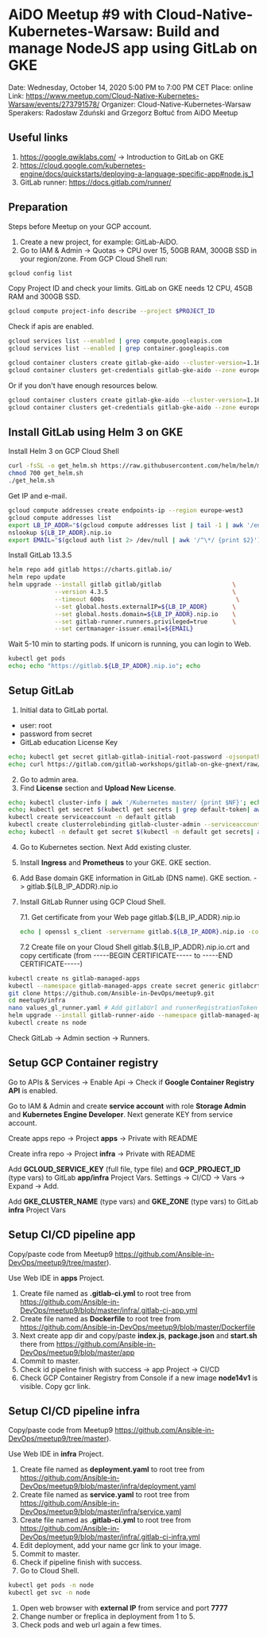 # AiDO Meetup #9 with Cloud-Native-Kubernetes-Warsaw: Build and manage NodeJS app using GitLab on GKE



Date: Wednesday, October 14, 2020 5:00 PM to 7:00 PM CET
Place: online
Link: https://www.meetup.com/Cloud-Native-Kubernetes-Warsaw/events/273791578/
Organizer: Cloud-Native-Kubernetes-Warsaw
Sperakers: Radosław Zduński and Grzegorz Bołtuć from AiDO Meetup

## Useful links

1. https://google.qwiklabs.com/ -> Introduction to GitLab on GKE
2. https://cloud.google.com/kubernetes-engine/docs/quickstarts/deploying-a-language-specific-app#node.js_1
3. GitLab runner: https://docs.gitlab.com/runner/


## Preparation

Steps before Meetup on your GCP account.

1. Create a new project, for example: GitLab-AiDO.
2. Go to IAM & Admin -> Quotas -> CPU over 15, 50GB RAM, 300GB SSD in your region/zone.
From GCP Cloud Shell run:

```bash
gcloud config list
```

Copy Project ID and check your limits. GitLab on GKE needs 12 CPU, 45GB RAM and 300GB SSD.  

```bash
gcloud compute project-info describe --project $PROJECT_ID
```

Check if apis are enabled.

```bash
gcloud services list --enabled | grep compute.googleapis.com
gcloud services list --enabled | grep container.googleapis.com

```

```bash
gcloud container clusters create gitlab-gke-aido --cluster-version=1.16 --num-nodes=3 --machine-type=n1-standard-4 --disk-type "pd-ssd" --disk-size "100" --zone europe-west3-b
gcloud container clusters get-credentials gitlab-gke-aido --zone europe-west3-b
```

Or if you don't have enough resources below.

```bash
gcloud container clusters create gitlab-gke-aido --cluster-version=1.16 --num-nodes=3 --machine-type=n1-standard-2 --disk-type "pd-ssd" --disk-size "20" --zone europe-west3-b
gcloud container clusters get-credentials gitlab-gke-aido --zone europe-west3-b
```

## Install GitLab using Helm 3 on GKE

Install Helm 3 on GCP Cloud Shell

```bash
curl -fsSL -o get_helm.sh https://raw.githubusercontent.com/helm/helm/master/scripts/get-helm-3
chmod 700 get_helm.sh
./get_helm.sh
```

Get IP and e-mail.

```bash
gcloud compute addresses create endpoints-ip --region europe-west3
gcloud compute addresses list
export LB_IP_ADDR="$(gcloud compute addresses list | tail -1 | awk '/endpoints-ip/ {print$2}')"; echo "LB_IP_ADDR=${LB_IP_ADDR}"  #should be 1 IP address
nslookup ${LB_IP_ADDR}.nip.io
export EMAIL="$(gcloud auth list 2> /dev/null | awk '/^\*/ {print $2}')"; echo $EMAIL
```

Install GitLab 13.3.5

```bash
helm repo add gitlab https://charts.gitlab.io/
helm repo update
helm upgrade --install gitlab gitlab/gitlab                    \
             --version 4.3.5                                   \
             --timeout 600s                                     \
             --set global.hosts.externalIP=${LB_IP_ADDR}       \
             --set global.hosts.domain=${LB_IP_ADDR}.nip.io    \
             --set gitlab-runner.runners.privileged=true       \
             --set certmanager-issuer.email=${EMAIL}
```

Wait 5-10 min to starting pods.
If unicorn is running, you can login to Web.

```bash
kubectl get pods
echo; echo "https://gitlab.${LB_IP_ADDR}.nip.io"; echo
```

## Setup GitLab

1. Initial data to GitLab portal.
- user: root
- password from secret
- GitLab education License Key

```bash
echo; kubectl get secret gitlab-gitlab-initial-root-password -ojsonpath={.data.password} | base64 --decode ; echo; echo
echo; curl https://gitlab.com/gitlab-workshops/gitlab-on-gke-gnext/raw/master/gitlab-on-gke/gitlab.license; echo; echo
```

2. Go to admin area.
3. Find **License** section and **Upload New License**.

```bash
echo; kubectl cluster-info | awk '/Kubernetes master/ {print $NF}'; echo #API URL
echo; kubectl get secret $(kubectl get secrets | grep default-token| awk '{print $1}') -o jsonpath="{['data']['ca\.crt']}" | base64 --decode; echo; echo
kubectl create serviceaccount -n default gitlab
kubectl create clusterrolebinding gitlab-cluster-admin --serviceaccount default:gitlab --clusterrole=cluster-admin
echo; kubectl -n default get secret $(kubectl -n default get secrets| awk '/^gitlab-token/ {print $1}') -o jsonpath="{['data']['token']}" | base64 --decode; echo; echo
```

4. Go to Kubernetes section. Next Add existing cluster.
5. Install **Ingress** and **Prometheus** to your GKE. GKE section.
6. Add Base domain GKE information in GitLab (DNS name). GKE section. ->  gitlab.${LB_IP_ADDR}.nip.io
7. Install GitLab Runner using GCP Cloud Shell.

   7.1. Get certificate from your Web page gitlab.${LB_IP_ADDR}.nip.io 
   
   ```bash
   echo | openssl s_client -servername gitlab.${LB_IP_ADDR}.nip.io -connect gitlab.${LB_IP_ADDR}.nip.io:443
   ```

   7.2 Create file on your Cloud Shell gitlab.${LB_IP_ADDR}.nip.io.crt and copy certificate (from -----BEGIN CERTIFICATE----- to  -----END CERTIFICATE-----)

```bash
kubectl create ns gitlab-managed-apps
kubectl --namespace gitlab-managed-apps create secret generic gitlabcrt --from-file=gitlab.${LB_IP_ADDR}.nip.io.crt
git clone https://github.com/Ansible-in-DevOps/meetup9.git
cd meetup9/infra
nano values_gl_runner.yaml # Add gitlabUrl and runnerRegistrationToken -> GitLab -> Admin section -> Overview -> Runners
helm upgrade --install gitlab-runner-aido --namespace gitlab-managed-apps -f ./values_gl_runner.yaml gitlab/gitlab-runner --version 0.20.1
kubectl create ns node
```

Check GitLab -> Admin section -> Runners.

## Setup GCP Container registry

Go to APIs & Services -> Enable Api -> Check if **Google Container Registry API** is enabled. 

Go to IAM & Admin and create **service account** with role **Storage Admin** and **Kubernetes Engine Developer**. Next generate KEY from service account. 

Create apps repo -> Project **apps** -> Private with README

Create infra repo -> Project **infra** -> Private with README

Add **GCLOUD_SERVICE_KEY** (full file, type file) and **GCP_PROJECT_ID** (type vars) to GitLab **app/infra** Project Vars. Settings -> CI/CD -> Vars -> Expand -> Add. 

Add **GKE_CLUSTER_NAME** (type vars) and **GKE_ZONE** (type vars) to GitLab **infra** Project Vars

## Setup CI/CD pipeline app
 
Copy/paste code from Meetup9 https://github.com/Ansible-in-DevOps/meetup9/tree/master). 

Use Web IDE in **apps** Project. 

1. Create file named as **.gitlab-ci.yml** to root tree from https://github.com/Ansible-in-DevOps/meetup9/blob/master/infra/.gitlab-ci-app.yml
2. Create file named as **Dockerfile** to root tree from https://github.com/Ansible-in-DevOps/meetup9/blob/master/Dockerfile
3. Next create app dir and copy/paste **index.js**, **package.json** and **start.sh** there from https://github.com/Ansible-in-DevOps/meetup9/blob/master/app
4. Commit to master. 
5. Check id pipeline finish with success -> app Project -> CI/CD
6. Check GCP Container Registry from Console if a new image **node14v1** is visible. Copy gcr link. 

## Setup CI/CD pipeline infra 

Copy/paste code from Meetup9 https://github.com/Ansible-in-DevOps/meetup9/tree/master). 

Use Web IDE in **infra** Project. 

1. Create file named as **deployment.yaml** to root tree from https://github.com/Ansible-in-DevOps/meetup9/blob/master/infra/deployment.yaml
2. Create file named as **service.yaml** to root tree from https://github.com/Ansible-in-DevOps/meetup9/blob/master/infra/service.yaml
3. Create file named as **.gitlab-ci.yml** to root tree from https://github.com/Ansible-in-DevOps/meetup9/blob/master/infra/.gitlab-ci-infra.yml 
4. Edit deployment, add your name gcr link to your image. 
5. Commit to master. 
6. Check if pipeline finish with success. 
7. Go to Cloud Shell.

```bash
kubectl get pods -n node
kubectl get svc -n node
```

1. Open web browser with **external IP** from service and port **7777**
2. Change number or freplica in deployment from 1 to 5.
3. Check pods and web url again a few times. 



